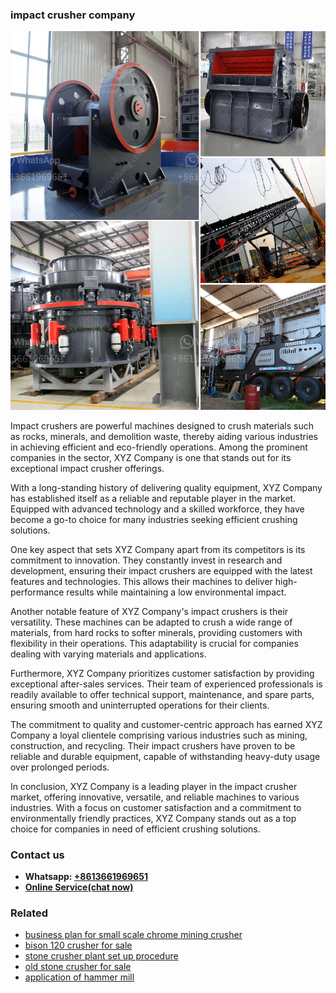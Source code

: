 <h3>impact crusher company</h3><img src='1706773262.jpg' alt=''><p>Impact crushers are powerful machines designed to crush materials such as rocks, minerals, and demolition waste, thereby aiding various industries in achieving efficient and eco-friendly operations. Among the prominent companies in the sector, XYZ Company is one that stands out for its exceptional impact crusher offerings.</p><p>With a long-standing history of delivering quality equipment, XYZ Company has established itself as a reliable and reputable player in the market. Equipped with advanced technology and a skilled workforce, they have become a go-to choice for many industries seeking efficient crushing solutions.</p><p>One key aspect that sets XYZ Company apart from its competitors is its commitment to innovation. They constantly invest in research and development, ensuring their impact crushers are equipped with the latest features and technologies. This allows their machines to deliver high-performance results while maintaining a low environmental impact.</p><p>Another notable feature of XYZ Company's impact crushers is their versatility. These machines can be adapted to crush a wide range of materials, from hard rocks to softer minerals, providing customers with flexibility in their operations. This adaptability is crucial for companies dealing with varying materials and applications.</p><p>Furthermore, XYZ Company prioritizes customer satisfaction by providing exceptional after-sales services. Their team of experienced professionals is readily available to offer technical support, maintenance, and spare parts, ensuring smooth and uninterrupted operations for their clients.</p><p>The commitment to quality and customer-centric approach has earned XYZ Company a loyal clientele comprising various industries such as mining, construction, and recycling. Their impact crushers have proven to be reliable and durable equipment, capable of withstanding heavy-duty usage over prolonged periods.</p><p>In conclusion, XYZ Company is a leading player in the impact crusher market, offering innovative, versatile, and reliable machines to various industries. With a focus on customer satisfaction and a commitment to environmentally friendly practices, XYZ Company stands out as a top choice for companies in need of efficient crushing solutions.</p><h3>Contact us</h3><ul><li><strong>Whatsapp:&nbsp;<a href="https://wa.me/8613661969651">+8613661969651</a></strong></li><li><a href="https://swt.shibang-china.com/?git&amp;zhl&amp;impact crusher company"><strong>Online Service(chat now)</strong></a></li></ul><h3>Related</h3><ul><li><a href='business plan for small scale chrome mining crusher.md'>business plan for small scale chrome mining crusher</a></li><li><a href='bison 120 crusher for sale.md'>bison 120 crusher for sale</a></li><li><a href='stone crusher plant set up procedure.md'>stone crusher plant set up procedure</a></li><li><a href='old stone crusher for sale.md'>old stone crusher for sale</a></li><li><a href='application of hammer mill.md'>application of hammer mill</a></li></ul>